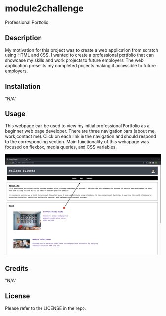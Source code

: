 # module2challenge
Professional Portfolio

## Description 

My motivation for this project was to create a web application from scratch using HTML and CSS.
I wanted to create a professional portfolio that can showcase my skills and work projects to future employers.
The web application presents my completed projects making it accessible to future employers.

## Installation 

"N/A"

## Usage

This webpage can be used to view my initial professional Portfolio as a beginner web page developer.  There are three navigation bars (about me, work,contact me). Click on each link in the navigation and should respond to the corresponding section. Main functionality of this webapage was focused on flexbox, media queries, and CSS variables. 

![Alt text](<assets/images/Screenshot 2023-09-28 at 11.00.16 PM.png>)



## Credits

"N/A"

## License
Please refer to the LICENSE in the repo.